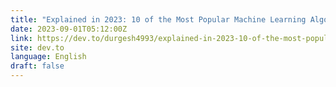 ```yaml
---
title: "Explained in 2023: 10 of the Most Popular Machine Learning Algorithms"
date: 2023-09-01T05:12:00Z
link: https://dev.to/durgesh4993/explained-in-2023-10-of-the-most-popular-machine-learning-algorithms-4jbl?utm_medium=RSS&utm_source=news.12bit.vn
site: dev.to
language: English
draft: false
---
```

